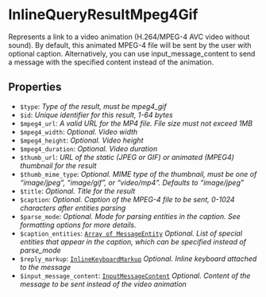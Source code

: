 # InlineQueryResultMpeg4Gif	

Represents a link to a video animation (H.264/MPEG-4 AVC video without sound). By default, this animated MPEG-4 file will be sent by the user with optional caption. Alternatively, you can use input_message_content to send a message with the specified content instead of the animation.	

## Properties	

- `$type`: _Type of the result, must be mpeg4_gif_
- `$id`: _Unique identifier for this result, 1-64 bytes_
- `$mpeg4_url`: _A valid URL for the MP4 file. File size must not exceed 1MB_
- `$mpeg4_width`: _Optional. Video width_
- `$mpeg4_height`: _Optional. Video height_
- `$mpeg4_duration`: _Optional. Video duration_
- `$thumb_url`: _URL of the static (JPEG or GIF) or animated (MPEG4) thumbnail for the result_
- `$thumb_mime_type`: _Optional. MIME type of the thumbnail, must be one of “image/jpeg”, “image/gif”, or “video/mp4”. Defaults to “image/jpeg”_
- `$title`: _Optional. Title for the result_
- `$caption`: _Optional. Caption of the MPEG-4 file to be sent, 0-1024 characters after entities parsing_
- `$parse_mode`: _Optional. Mode for parsing entities in the caption. See formatting options for more details._
- `$caption_entities`: [`Array of MessageEntity`](MessageEntity.md) _Optional. List of special entities that appear in the caption, which can be specified instead of parse_mode_
- `$reply_markup`: [`InlineKeyboardMarkup`](InlineKeyboardMarkup.md) _Optional. Inline keyboard attached to the message_
- `$input_message_content`: [`InputMessageContent`](InputMessageContent.md) _Optional. Content of the message to be sent instead of the video animation_

